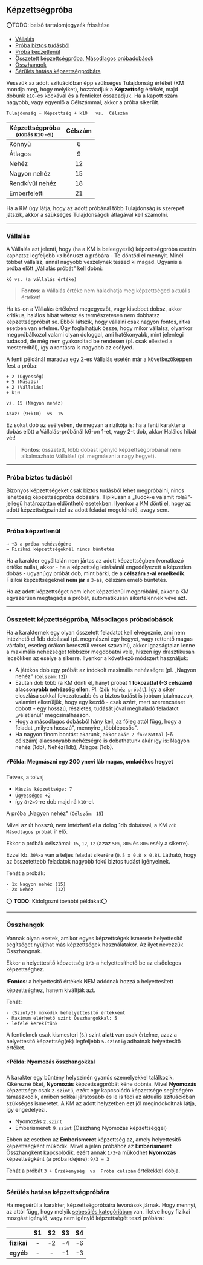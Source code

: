 ## Képzettségpróba

⭕TODO: belső tartalomjegyzék frissítése
  - [Vállalás](#vállalás)
  - [Próba biztos tudásból](#próba-biztos-tudásból)
  - [Próba képzetlenül](#próba-képzetlenül)
  - [Összetett képzettségpróba, Másodlagos próbadobások](#összetett-képzettségpróba-másodlagos-próbadobások)
  - [Összhangok](#összhangok)
  - [Sérülés hatása képzettségpróbára](#sérülés-hatása-képzettségpróbára)


Vesszük az adott szituációban épp szükséges Tulajdonság értékét (KM mondja meg, hogy melyiket), hozzáadjuk a **Képzettség** értékét, majd dobunk `k10`-es kockával és a fentieket összeadjuk. Ha a kapott szám nagyobb, vagy egyenlő a Célszámmal, akkor a próba sikerült.

```
Tulajdonság + Képzettség + k10   vs.  Célszám
```

| Képzettségpróba<br /><sub>(dobás k10-el)</sub> | Célszám  |
| ------ | :-----: |
| Könnyű          | 6  |
| Átlagos         | 9  |
| Nehéz           | 12 |
| Nagyon nehéz    | 15 |
| Rendkívül nehéz | 18 |
| Emberfeletti    | 21 |

Ha a KM úgy látja, hogy az adott próbánál több Tulajdonság is szerepet játszik, akkor a szükséges Tulajdonságok átlagával kell számolni.

---
### Vállalás

A Vállalás azt jelenti, hogy (ha a KM is beleegyezik) képzettségpróba esetén kaphatsz legfeljebb `+3` bónuszt a próbára - Te döntöd el mennyit. Minél többet vállalsz, annál nagyobb veszélynek teszed ki magad. Ugyanis a próba előtt „Vállalás próbát" kell dobni:

```
k6 vs. (a vállalás értéke)
```

> **Fontos**: a Vállalás értéke nem haladhatja meg képzettséged aktuális értékét!

Ha `k6`-on a Vállalás értékével megegyezőt, vagy kisebbet dobsz, akkor kritikus, halálos hibát vétesz és természetesen nem dobhatsz képzettségpróbát se. Ebből látszik, hogy vállalni csak nagyon fontos, ritka esetben van értelme. Úgy foglalhatjuk össze, hogy mikor vállalsz, olyankor megpróbálkozol valami olyan dologgal, ami hatékonyabb, mint jelenlegi tudásod, de még nem gyakoroltad be rendesen (pl. csak ellested a mesteredtől), így a rontásra is nagyobb az esélyed.

A fenti példánál maradva egy 2-es Vállalás esetén már a következőképpen fest a próba:

```
+ 2 (Ügyesség)
+ 5 (Mászás)
+ 2 (Vállalás)
+ k10

vs. 15 (Nagyon nehéz)

Azaz: (9+k10)  vs  15
```

Ez sokat dob az esélyeken, de megvan a rizikója is: ha a fenti karakter a dobás előtt a Vállalás-próbánál k6-on 1-et, vagy 2-t dob, akkor Halálos hibát vét!

> **Fontos**: összetett, több dobást igénylő képzettségpróbánál nem alkalmazható Vállalás! (pl. megmászni a nagy hegyet).

---
### Próba biztos tudásból

Bizonyos képzettségeket csak biztos tudásból lehet megpróbálni, nincs lehetőség képzettségpróba dobására. Tipikusan a „Tudok-e valamit róla?"-jellegű határozottan eldönthető esetekben. Ilyenkor a KM dönti el, hogy az adott képzettségszinttel az adott feladat megoldható, avagy sem.

---
### Próba képzetlenül

```
→ +3 a próba nehézségére
→ Fizikai képzettségeknél nincs büntetés
```
Ha a karakter egyáltalán nem jártas az adott képzettségben (vonatkozó értéke nulla), akkor - ha a képzettség leírásánál engedélyezett a képzetlen dobás - ugyanúgy próbát dob, mint bárki, de a **célszám `3`-al emelkedik**. Fizikai képzettségeknél **nem jár** a `3`-as, célszám emelő büntetés.

Ha az adott képzettséget nem lehet képzetlenül megpróbálni, akkor a KM egyszerűen megtagadja a próbát, automatikusan sikertelennek véve azt.

---
### Összetett képzettségpróba, Másodlagos próbadobások

Ha a karakternek egy olyan összetett feladatot kell elvégeznie, ami nem intézhető el 1db dobással (pl. megmászni egy hegyet, vagy rettentő magas várfalat, esetleg órákon keresztül verset szavalni), akkor igazságtalan lenne a maximális nehézséget többször megdobatni vele, hiszen így drasztikusan lecsökken az esélye a sikerre. Ilyenkor a következő módszert használjuk:

- A játékos dob egy próbát az indokolt maximális nehézségre (pl. „Nagyon nehéz" (`Célszám:12`))
- Ezután dob több (a KM dönti el, hány) próbát **1 fokozattal (-3 célszám) alacsonyabb nehézség ellen**. Pl. (`2db Nehéz próbát`). Így a siker eloszlása sokkal fokozatosabb és a biztos tudást is jobban jutalmazzuk, valamint elkerüljük, hogy egy kezdő - csak azért, mert szerencséset dobott - egy hosszú, részletes, tudását jóval meghaladó feladatot „véletlenül" megcsinálhasson.
- Hogy a másodlagos dobásból hány kell, az főleg attól függ, hogy a feladat „milyen hosszú", mennyire „többlépcsős".
- Ha nagyon finom bontást akarunk, akkor `akár 2 fokozattal` (-6  célszám) alacsonyabb nehézségre is dobathatunk akár így is: Nagyon nehéz (1db), Nehéz(1db), Átlagos (1db).

#### ⚡Példa: Megmászni egy 200 ynevi láb magas, omladékos hegyet

Tetves, a tolvaj 
- `Mászás képzettsége: 7`
- `Ügyessége: +2`
- így `8+2=9`-re dob majd rá `k10`-el.

A próba „Nagyon nehéz" (`Célszám: 15`)

Mivel az út hosszú, nem intézhető el a dolog 1db dobással, a KM `2db Másodlagos próbát` ír elő.

Ekkor a próbák célszámai: `15`, `12`, `12` (azaz `50%`, `80%` és `80%` esély a sikerre).

Ezzel kb. `30%`-a van a teljes feladat sikerére (`0.5 x 0.8 x 0.8`). Látható, hogy az összetettebb feladatok nagyobb fokú biztos tudást igényelnek.

Tehát a próbák:
```
- 1x Nagyon nehéz (15)
- 2x Nehéz        (12)
```

⭕ **TODO**: Kidolgozni további példákat⭕

---
### Összhangok

Vannak olyan esetek, amikor egyes képzettségek ismerete helyettesítő segítséget nyújthat más képzettségek használatakor. Az ilyet nevezzük Összhangnak.

Ekkor a helyettesítő képzettség `1/3`-a helyettesíthető be az elsődleges képzettséghez.

❗**Fontos**: a helyettesítő értékek NEM adódnak hozzá a helyettesített képzettséghez, hanem kiváltják azt.

Tehát:

```
- (Szint/3) működik behelyettesítő értékként
- Maximum elérhető szint Összhangokkal: 5
- lefelé kerekítünk
```

A fentieknek csak kismesteri (`6`.) szint **alatt** van csak értelme, azaz a helyettesítő képzettség(ek) legfeljebb `5.szintig` adhatnak helyettesítő értéket.

#### ⚡Példa: Nyomozás összhangokkal

A karakter egy bűntény helyszínén gyanús személyekkel találkozik. Kikérezné őket, **Nyomozás** képzettségpróbát kéne dobnia. Mivel **Nyomozás** képzettsége csak `2.szintű`, ezért egy kapcsolódó képzettsége segítségére támaszkodik, amiben sokkal járatosabb és le is fedi az aktuális szituációban szükséges ismeretet. A KM az adott helyzetben ezt jól megindokoltnak látja, így engedélyezi.

- Nyomozás `2.szint`
- Emberismeret: `9.szint`  (Összhang Nyomozás képzettséggel)

Ebben az esetben az **Emberismeret** képzettség az, amely helyettesítő képzettségként működik. Mivel a jelen próbához az **Emberismeret** Összhangként kapcsolódik, ezért annak `1/3`-a működhet **Nyomozás** képzettségként (a próba idejére): `9/3 = 3`

Tehát a próbát `3 + Érzékenység  vs  Próba célszám` értékekkel dobja.

---
### Sérülés hatása képzettségpróbára

Ha megsérül a karakter, képzettségpróbáira levonások járnak. Hogy mennyi, az attól függ, hogy melyik [sebesülés kategóriában](060_01_eletero.md#sebes%C3%BCl%C3%A9s) van, illetve hogy fizikai mozgást igénylő, vagy nem igénylő képzettségét teszi próbára:

|      | S1  | S2 | S3 | S4 |
| ---- | :----: | :----: | :----: | :----: |
| **fizikai** | -  | -2 | -4 | -6 |
| **egyéb**   | -  | -  | -1 | -3 |
